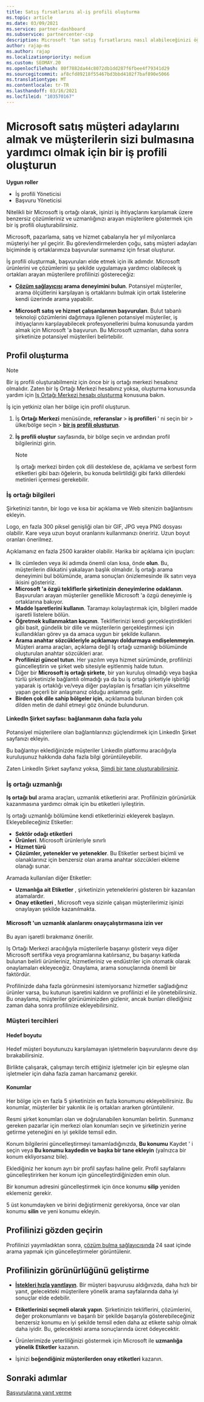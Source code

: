 ```yaml
---
title: Satış fırsatlarını al-iş profili oluşturma
ms.topic: article
ms.date: 03/09/2021
ms.service: partner-dashboard
ms.subservice: partnercenter-csp
description: Microsoft 'tan satış fırsatlarını nasıl alabileceğinizi öğrenin. Bir anahtar, iş ortağı merkezi 'nde müşterilerin daha kolay bulmasına imkan tanıyan bir iş profili oluşturmaktır.
author: rajap-ms
ms.author: rajap
ms.localizationpriority: medium
ms.custom: SEOMAY.20
ms.openlocfilehash: 80f7882da44c8072db1dd287f6fbee4f79341d29
ms.sourcegitcommit: af8cfd89218f55467bd3bbd4102f7baf890e5066
ms.translationtype: MT
ms.contentlocale: tr-TR
ms.lasthandoff: 03/16/2021
ms.locfileid: "103570167"
---
```

# <a name="create-a-business-profile-to-get-microsoft-sales-leads-and-help-customers-find-you"></a>Microsoft satış müşteri adaylarını almak ve müşterilerin sizi bulmasına yardımcı olmak için bir iş profili oluşturun

**Uygun roller**

- İş profili Yöneticisi
- Başvuru Yöneticisi

Nitelikli bir Microsoft iş ortağı olarak, işinizi iş ihtiyaçlarını karşılamak üzere benzersiz çözümleriniz ve uzmanlığınızı arayan müşterilere göstermek için bir iş profili oluşturabilirsiniz.

Microsoft, pazarlama, satış ve hizmet çabalarıyla her yıl milyonlarca müşteriyi her yıl geçirir. Bu görevlendirmelerden çoğu, satış müşteri adayları biçiminde iş ortaklarımıza başvurular sunmamız için fırsat oluşturur. 

İş profili oluşturmak, başvuruları elde etmek için ilk adımdır. Microsoft ürünlerini ve çözümlerini şu şekilde uygulamaya yardımcı olabilecek iş ortakları arayan müşterilere profilinizi göstereceğiz:

- **[Çözüm sağlayıcısı](https://www.microsoft.com/solution-providers/home) arama deneyimini bulun**. Potansiyel müşteriler, arama ölçütlerini karşılayan iş ortaklarını bulmak için ortak listelerine kendi üzerinde arama yapabilir.

- **Microsoft satış ve hizmet çalışanlarının başvuruları**. Bulut tabanlı teknoloji çözümlerini dağıtmaya ilgilenen potansiyel müşteriler, iş ihtiyaçlarını karşılayabilecek profesyonellerini bulma konusunda yardım almak için Microsoft 'a başvurun. Bu Microsoft uzmanları, daha sonra şirketinize potansiyel müşterileri belirtebilir.

## <a name="create-a-profile"></a>Profil oluşturma

> [!NOTE]  
> Bir iş profili oluşturabilmeniz için önce bir iş ortağı merkezi hesabınız olmalıdır. Zaten bir Iş Ortağı Merkezi hesabınız yoksa, oluşturma konusunda yardım için [Iş Ortağı Merkezi hesabı oluşturma](mpn-create-a-partner-center-account.md) konusuna bakın.

İş için yetkiniz olan her bölge için profil oluşturun.

1. İş **Ortağı Merkezi** menüsünde, **referanslar** &gt; **iş profilleri** ' ni seçin bir &gt; ülke/bölge seçin > **[bir iş profili oluşturun](https://partner.microsoft.com/referrals/businessprofiles/)**.

2. **İş profili oluştur** sayfasında, bir bölge seçin ve ardından profil bilgilerinizi girin.
   > [!NOTE]  
   >  Iş ortağı merkezi birden çok dili desteklese de, açıklama ve serbest form etiketleri gibi bazı öğelerin, bu konuda belirtildiği gibi farklı dillerdeki metinleri içermesi gerekebilir.

### <a name="partner-information"></a>İş ortağı bilgileri

Şirketinizi tanıtın, bir logo ve kısa bir açıklama ve Web sitenizin bağlantısını ekleyin. 

Logo, en fazla 300 piksel genişliği olan bir GIF, JPG veya PNG dosyası olabilir. Kare veya uzun boyut oranlarını kullanmanızı öneririz. Uzun boyut oranları önerilmez.

Açıklamanız en fazla 2500 karakter olabilir. Harika bir açıklama için ipuçları: 

-  İlk cümleden veya iki adımda önemli olan kısa, önde **olun**. Bu, müşterilerin dikkatini yakalayan başlık olmalıdır. İş ortağı arama deneyimini bul bölümünde, arama sonuçları önizlemesinde ilk satırı veya ikisini gösteririz.
-  **Microsoft 'a özgü tekliflerle şirketinizin deneyimlerine odaklanın**. Başvuruları arayan müşteriler genellikle Microsoft 'a özgü deneyimle iş ortaklarına bakıyor.
-  **Madde Işaretlerini kullanın**. Taramayı kolaylaştırmak için, bilgileri madde işaretli listelere bölün.
-  **Öğretmek kullanmaktan kaçının**. Tekliflerinizi kendi gerçekleştirdikleri gibi basit, gündelik bir dille ve müşterilerin gerçekleştirmesi için kullandıkları görev ya da amaca uygun bir şekilde kullanın.
-  **Arama anahtar sözcükleriyle açıklamayı doldurmaya endişelenmeyin**. Müşteri arama araçları, açıklama değil Iş ortağı uzmanlığı bölümünde oluşturulan anahtar sözcükleri arar.
-  **Profilinizi güncel tutun**. Her yazılım veya hizmet sürümünde, profilinizi güncelleştirin ve şirket web sitesiyle eşitlenmiş halde tutun.
-  Diğer bir **Microsoft iş ortağı şirkete**, bir yan kuruluş olmadığı veya başka türlü şirketinizle bağlantılı olmadığı ya da bu iş ortağı şirketiyle işbirliği yaparak iş ortaklığı ve/veya diğer paylaşılan iş fırsatları için yükseltme yapan geçerli bir anlaşmanız olduğu anlamına gelir.
-  **Birden çok dile sahip bölgeler için**, açıklamada bulunan birden çok dilden metin de dahil etmeyi göz önünde bulundurun.

#### <a name="linkedin-company-page-more-ways-to-connect"></a>LinkedIn Şirket sayfası: bağlanmanın daha fazla yolu

Potansiyel müşterilere olan bağlantılarınızı güçlendirmek için LinkedIn Şirket sayfanızı ekleyin. 

Bu bağlantıyı eklediğinizde müşteriler LinkedIn platformu aracılığıyla kuruluşunuz hakkında daha fazla bilgi görüntüleyebilir.

Zaten LinkedIn Şirket sayfanız yoksa, [Şimdi bir tane oluşturabilirsiniz](https://www.linkedin.com/company/setup/new/).

### <a name="partner-expertise"></a>İş ortağı uzmanlığı

**Iş ortağı bul** arama araçları, uzmanlık etiketlerini arar. Profilinizin görünürlük kazanmasına yardımcı olmak için bu etiketleri iyileştirin.

Iş ortağı uzmanlığı bölümüne kendi etiketlerinizi ekleyerek başlayın. Ekleyebileceğiniz Etiketler: 

-  **Sektör odağı etiketleri**
-  **Ürünleri**. Microsoft ürünleriyle sınırlı
-  **Hizmet türü**
-  **Çözümler, yetenekler ve yetenekler**. Bu Etiketler serbest biçimli ve olanaklarınız için benzersiz olan arama anahtar sözcükleri ekleme olanağı sunar.

Aramada kullanılan diğer Etiketler:

-  **Uzmanlığa ait Etiketler** , şirketinizin yeteneklerini gösteren bir kazanılan atamalardır.
-  **Onay etiketleri** , Microsoft veya sizinle çalışan müşterilerimiz işinizi onaylayan şekilde kazanılmakta.

#### <a name="allow-microsoft-to-endorse-my-areas-of-expertise"></a>Microsoft 'un uzmanlık alanlarımı onayçalıştırmasına izin ver

Bu ayarı işaretli bırakmanız önerilir. 

Iş Ortağı Merkezi aracılığıyla müşterilerle başarıyı gösterir veya diğer Microsoft sertifika veya programlarına katılırsanız, bu başarıyı katkıda bulunan belirli ürünleriniz, hizmetleriniz ve endüstriler için otomatik olarak onaylamaları ekleyeceğiz. Onaylama, arama sonuçlarında önemli bir faktördür.

Profilinizde daha fazla görünmesini istemiyorsanız hizmetler sağladığınız ürünler varsa, bu kutunun işaretini kaldırın ve profilinizi el ile yönetebilirsiniz. Bu onaylama, müşteriler görünüminizden gizlenir, ancak bunları dilediğiniz zaman daha sonra profilinize ekleyebilirsiniz.

### <a name="customer-preferences"></a>Müşteri tercihleri

#### <a name="target-size"></a>Hedef boyutu

Hedef müşteri boyutunuzu karşılamayan işletmelerin başvurularını devre dışı bırakabilirsiniz.

Birlikte çalışarak, çalışmayı tercih ettiğiniz işletmeler için bir eşleşme olan işletmeler için daha fazla zaman harcamanız gerekir.

#### <a name="locations"></a>Konumlar

Her bölge için en fazla 5 şirketinizin en fazla konumunu ekleyebilirsiniz. Bu konumlar, müşteriler bir yakınlık ile iş ortakları ararken görüntülenir.

Resmi şirket konumları olan ve doğrulanabilen konumları belirtin. Sunmanız gereken pazarlar için merkezi olan konumları seçin ve şirketinizin yerine getirme yeteneğini en iyi şekilde temsil edin.

Konum bilgilerini güncelleştirmeyi tamamladığınızda, **Bu konumu** Kaydet ' i seçin veya **Bu konumu kaydedin ve başka bir tane ekleyin** (yalnızca bir konum ekliyorsanız bile).

Eklediğiniz her konum ayrı bir profil sayfası haline gelir. Profil sayfalarını güncelleştirirken her konum için güncelleştirdiğinizden emin olun.

Bir konumun adresini güncelleştirmek için önce konumu **silip** yeniden eklemeniz gerekir.

5 üst konumdayken ve birini değiştirmeniz gerekiyorsa, önce var olan konumu **silin** ve yeni konumu ekleyin.

## <a name="review-your-profile"></a>Profilinizi gözden geçirin

Profilinizi yayımladıktan sonra, [çözüm bulma sağlayıcısında](https://www.microsoft.com/solution-providers/home) 24 saat içinde arama yapmak için güncelleştirmeler görüntülenir.

## <a name="improve-the-visibility-of-your-profile"></a>Profilinizin görünürlüğünü geliştirme 

- **[İstekleri hızla yanıtlayın](manage-leads.md)**. Bir müşteri başvurusu aldığınızda, daha hızlı bir yanıt, gelecekteki müşterilere yönelik arama sayfalarında daha iyi sonuçlar elde edebilir.

- **Etiketlerinizi seçmeli olarak yapın**.  Şirketinizin tekliflerini, çözümlerini, değer prokonumlarını ve başarılı bir şekilde başarıyla gösterebileceğiniz benzersiz konumu en iyi şekilde temsil eden daha az etikete sahip olmak daha iyidir.  Bu, gelecekteki arama sonuçlarında ücret ödeyecektir.
- Ürünlerimizde yeterliliğinizi göstermek için Microsoft ile **uzmanlığa yönelik Etiketler** kazanın.
- İşinizi **beğendiğiniz müşterilerden onay etiketleri** kazanın.

## <a name="next-steps"></a>Sonraki adımlar

[Başvurularına yanıt verme](manage-leads.md)
